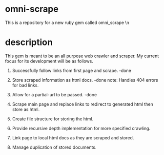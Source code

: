 # omni-scrape

This is a repository for a new ruby gem called omni_scrape \n

# description

This gem is meant to be an all purpose web crawler and scraper.  My current focus for its development will be as follows.

1. Successfully follow links from first page and scrape. -done

2. Store scraped information as html docs.  -done note: Handles 404 errors for bad links.

3. Allow for a partial-url to be passed. -done

4. Scrape main page and replace links to redirect to generated html then store as html.

5. Create file structure for storing the html. 

6. Provide recursive depth implementation for more specified crawling.

7. Link page to local html docs as they are scraped and stored.

8. Manage duplication of stored documents. 

